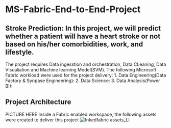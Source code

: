 # MS-Fabric-End-to-End-Project

## Stroke Prediction: In this project, we will predict whether a patient will have a heart stroke or not based on his/her comorbidities, work, and lifestyle.
 The project requires Data ingesstion and orchestration, Data CLeaning, Data Visualiation and Machine learning Model(SVM). The following Microsoft Fabric workload were used for the project delivery:
    1. Data Engineering(Data Factory & Synpase Engineering): 
    2. Data Science:
    3. Data Analysis(Power BI): 
    
## Project Architecture
PICTURE HERE
Inside a Fabric enabled workspace, the following assets were created to deliver this project
![Inkedfabric assets_LI](https://github.com/DonFrancis1/MS-Fabric-End-to-End-Project/assets/88105784/93973390-d7fc-40fc-b859-751ea15faed8)

###
